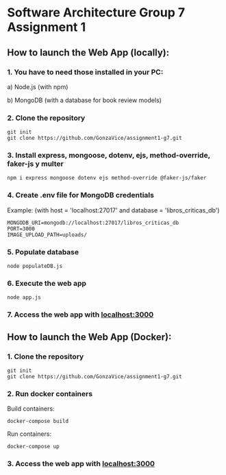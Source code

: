 # Software Architecture Group 7 Assignment 1

## How to launch the Web App (locally):

### 1. You have to need those installed in your PC:

a) Node.js (with npm)

b) MongoDB (with a database for book review models)

### 2. Clone the repository

```
git init
git clone https://github.com/GonzaVice/assignment1-g7.git
```

### 3. Install express, mongoose, dotenv, ejs, method-override, faker-js y multer

```
npm i express mongoose dotenv ejs method-override @faker-js/faker
```

### 4. Create .env file for MongoDB credentials

Example: (with host = 'localhost:27017' and database = 'libros_criticas_db')

```
MONGODB_URI=mongodb://localhost:27017/libros_criticas_db
PORT=3000
IMAGE_UPLOAD_PATH=uploads/
```

### 5. Populate database

```
node populateDB.js
```

### 6. Execute the web app

```
node app.js
```

### 7. Access the web app with [localhost:3000](http://localhost:3000/)

## How to launch the Web App (Docker):

### 1. Clone the repository

```
git init
git clone https://github.com/GonzaVice/assignment1-g7.git
```

### 2. Run docker containers

Build containers:

```
docker-compose build
```

Run containers:

```
docker-compose up
```

### 3. Access the web app with [localhost:3000](http://localhost:3000/)
